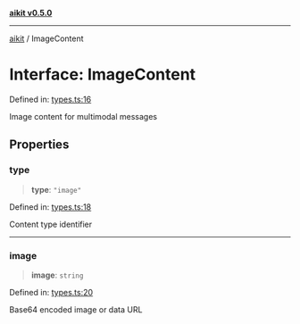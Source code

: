 [**aikit v0.5.0**](../README.md)

---

[aikit](../README.md) / ImageContent

# Interface: ImageContent

Defined in: [types.ts:16](https://github.com/chinmaymk/aikit/blob/main/src/types.ts#L16)

Image content for multimodal messages

## Properties

### type

> **type**: `"image"`

Defined in: [types.ts:18](https://github.com/chinmaymk/aikit/blob/main/src/types.ts#L18)

Content type identifier

---

### image

> **image**: `string`

Defined in: [types.ts:20](https://github.com/chinmaymk/aikit/blob/main/src/types.ts#L20)

Base64 encoded image or data URL

